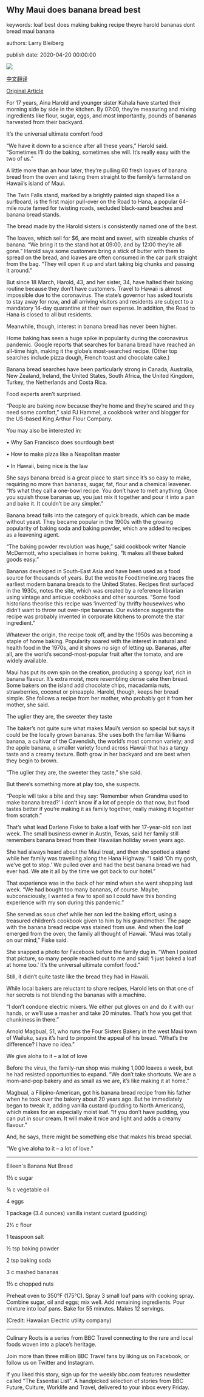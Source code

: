 ## Why Maui does banana bread best

keywords: loaf best does making baking recipe theyre harold bananas dont bread maui banana

authors: Larry Bleiberg

publish date: 2020-04-20 00:00:00

![](https://ichef.bbci.co.uk/wwfeatures/live/624_351/images/live/p0/89/m3/p089m34p.jpg)

[中文翻译](Why%20Maui%20does%20banana%20bread%20best_zh.md)

[Original Article](https://www.bbc.com/travel/story/20200420-banana-bread-the-internets-most-searched-for-recipe)

For 17 years, Aina Harold and younger sister Kahala have started their morning side by side in the kitchen. By 07:00, they’re measuring and mixing ingredients like flour, sugar, eggs, and most importantly, pounds of bananas harvested from their backyard.

It’s the universal ultimate comfort food

“We have it down to a science after all these years,” Harold said. “Sometimes I’ll do the baking, sometimes she will. It’s really easy with the two of us.”

A little more than an hour later, they’re pulling 60 fresh loaves of banana bread from the oven and taking them straight to the family’s farmstand on Hawaii’s island of Maui.

The Twin Falls stand, marked by a brightly painted sign shaped like a surfboard, is the first major pull-over on the Road to Hana, a popular 64-mile route famed for twisting roads, secluded black-sand beaches and banana bread stands.

The bread made by the Harold sisters is consistently named one of the best.

The loaves, which sell for $6, are moist and sweet, with sizeable chunks of banana. “We bring it to the stand hot at 09:00, and by 12:00 they’re all gone.” Harold says some customers bring a stick of butter with them to spread on the bread, and loaves are often consumed in the car park straight from the bag. “They will open it up and start taking big chunks and passing it around.”

But since 18 March, Harold, 43, and her sister, 34, have halted their baking routine because they don’t have customers. Travel to Hawaii is almost impossible due to the coronavirus. The state’s governor has asked tourists to stay away for now, and all arriving visitors and residents are subject to a mandatory 14-day quarantine at their own expense. In addition, the Road to Hana is closed to all but residents.

Meanwhile, though, interest in banana bread has never been higher.

Home baking has seen a huge spike in popularity during the coronavirus pandemic. Google reports that searches for banana bread have reached an all-time high, making it the globe’s most-searched recipe. (Other top searches include pizza dough, French toast and chocolate cake.)

Banana bread searches have been particularly strong in Canada, Australia, New Zealand, Ireland, the United States, South Africa, the United Kingdom, Turkey, the Netherlands and Costa Rica.

Food experts aren’t surprised.

“People are baking now because they’re home and they’re scared and they need some comfort,” said PJ Hammel, a cookbook writer and blogger for the US-based King Arthur Flour Company.

You may also be interested in:

• Why San Francisco does sourdough best

• How to make pizza like a Neapolitan master

• In Hawaii, being nice is the law

She says banana bread is a great place to start since it’s so easy to make, requiring no more than bananas, sugar, fat, flour and a chemical leavener. “It’s what they call a one-bowl recipe. You don’t have to melt anything. Once you squish those bananas up, you just mix it together and pour it into a pan and bake it. It couldn’t be any simpler.”

Banana bread falls into the category of quick breads, which can be made without yeast. They became popular in the 1900s with the growing popularity of baking soda and baking powder, which are added to recipes as a leavening agent.

“The baking powder revolution was huge,” said cookbook writer Nancie McDermott, who specialises in home baking. “It makes all these baked goods easy.”

Bananas developed in South-East Asia and have been used as a food source for thousands of years. But the website Foodtimeline.org traces the earliest modern banana breads to the United States. Recipes first surfaced in the 1930s, notes the site, which was created by a reference librarian using vintage and antique cookbooks and other sources. “Some food historians theorise this recipe was ‘invented’ by thrifty housewives who didn’t want to throw out over-ripe bananas. Our evidence suggests the recipe was probably invented in corporate kitchens to promote the star ingredient.”

Whatever the origin, the recipe took off, and by the 1950s was becoming a staple of home baking. Popularity soared with the interest in natural and health food in the 1970s, and it shows no sign of letting up. Bananas, after all, are the world’s second-most-popular fruit after the tomato, and are widely available.

Maui has put its own spin on the creation, producing a spongy loaf, rich in banana flavour. It’s extra moist, more resembling dense cake then bread. Some bakers on the island add chocolate chips, macadamia nuts, strawberries, coconut or pineapple. Harold, though, keeps her bread simple. She follows a recipe from her mother, who probably got it from her mother, she said.

The uglier they are, the sweeter they taste

The baker’s not quite sure what makes Maui’s version so special but says it could be the locally grown bananas. She uses both the familiar Williams banana, a cultivar of the Cavendish, the world’s most common variety; and the apple banana, a smaller variety found across Hawaii that has a tangy taste and a creamy texture. Both grow in her backyard and are best when they begin to brown.

“The uglier they are, the sweeter they taste,” she said.

But there’s something more at play too, she suspects.

“People will take a bite and they say: ‘Remember when Grandma used to make banana bread?’ I don’t know if a lot of people do that now, but food tastes better if you’re making it as family together, really making it together from scratch.”

That’s what lead Darlene Fiske to bake a loaf with her 17-year-old son last week. The small business owner in Austin, Texas, said her family still remembers banana bread from their Hawaiian holiday seven years ago.

She had always heard about the Maui treat, and then she spotted a stand while her family was travelling along the Hana Highway. “I said ‘Oh my gosh, we’ve got to stop.’ We pulled over and had the best banana bread we had ever had. We ate it all by the time we got back to our hotel.”

That experience was in the back of her mind when she went shopping last week. “We had bought too many bananas, of course. Maybe, subconsciously, I wanted a few to spoil so I could have this bonding experience with my son during this pandemic.”

She served as sous chef while her son led the baking effort, using a treasured children’s cookbook given to him by his grandmother. The page with the banana bread recipe was stained from use. And when the loaf emerged from the oven, the family all thought of Hawaii. “Maui was totally on our mind,” Fiske said.

She snapped a photo for Facebook before the family dug in. “When I posted that picture, so many people reached out to me and said: ‘I just baked a loaf at home too.’ It’s the universal ultimate comfort food.”

Still, it didn’t quite taste like the bread they had in Hawaii.

While local bakers are reluctant to share recipes, Harold lets on that one of her secrets is not blending the bananas with a machine.

“I don’t condone electric mixers. We either put gloves on and do it with our hands, or we’ll use a masher and take 20 minutes. That’s how you get that chunkiness in there.”

Arnold Magbual, 51, who runs the Four Sisters Bakery in the west Maui town of Wailuku, says it’s hard to pinpoint the appeal of his bread. “What’s the difference? I have no idea.”

We give aloha to it – a lot of love

Before the virus, the family-run shop was making 1,000 loaves a week, but he had resisted opportunities to expand. “We don’t take shortcuts. We are a mom-and-pop bakery and as small as we are, it’s like making it at home.”

Magbual, a Filipino-American, got his banana bread recipe from his father when he took over the bakery about 20 years ago. But he immediately began to tweak it, adding vanilla custard (pudding to North Americans), which makes for an especially moist loaf. “If you don’t have pudding, you can put in sour cream. It will make it nice and light and adds a creamy flavour.”

And, he says, there might be something else that makes his bread special.

“We give aloha to it – a lot of love.”

***

Eileen's Banana Nut Bread

1½ c sugar

¾ c vegetable oil

4 eggs

1 package (3.4 ounces) vanilla instant custard (pudding)

2½ c flour

1 teaspoon salt

½ tsp baking powder

2 tsp baking soda

3 c mashed bananas

1½ c chopped nuts

Preheat oven to 350°F (175°C). Spray 3 small loaf pans with cooking spray. Combine sugar, oil and eggs; mix well. Add remaining ingredients. Pour mixture into loaf pans. Bake for 55 minutes. Makes 12 servings.

(Credit: Hawaiian Electric utility company)

***

Culinary Roots is a series from BBC Travel connecting to the rare and local foods woven into a place’s heritage.

Join more than three million BBC Travel fans by liking us on Facebook, or follow us on Twitter and Instagram.

If you liked this story, sign up for the weekly bbc.com features newsletter called "The Essential List". A handpicked selection of stories from BBC Future, Culture, Worklife and Travel, delivered to your inbox every Friday.